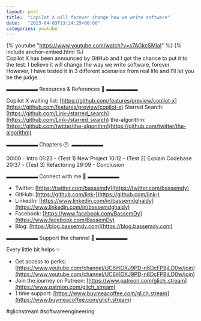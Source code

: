 ```yaml
---
layout: post
title:  "Copilot X will forever change how we write software"
date:   "2023-04-03T13:24:29+00:00"
categories: youtube
---
```

{% youtube  "https://www.youtube.com/watch?v=s7AGkcSMiaI" %}
{% include anchor-embed.html %}
<br />
Copilot X has been announced by GitHub and I got the chance to put it to the test. I believe it will change the way we write software, forever. However, I have tested it in 3 different scenarios from real life and I'll let you be the judge.

▬▬▬▬▬▬ Resources &amp; References 📕 ▬▬▬▬▬▬

Copilot X waiting list: [https://github.com/features/preview/copilot-x](https://github.com/features/preview/copilot-x)
Starred Search: [https://github.com/Link-/starred_search](https://github.com/Link-/starred_search)
the-algorithm: [https://github.com/twitter/the-algorithm](https://github.com/twitter/the-algorithm)

▬▬▬▬▬▬ Chapters 🕐  ▬▬▬▬▬▬

00:00 - Intro 
01:23 - (Test 1) New Project 
10:12 - (Test 2) Explain Codebase 
20:37 - (Test 3) Refactoring 
29:09 - Conclusion 

▬▬▬▬▬▬ Connect with me 👋 ▬▬▬▬▬▬

- Twitter: [https://twitter.com/bassemdy](https://twitter.com/bassemdy)
- GitHub: [https://github.com/link-](https://github.com/link-)
- LinkedIn: [https://www.linkedin.com/in/bassemdghaidy](https://www.linkedin.com/in/bassemdghaidy)
- Facebook: [https://www.facebook.com/BassemDy](https://www.facebook.com/BassemDy)
- Blog: [https://blog.bassemdy.com](https://blog.bassemdy.com)

▬▬▬▬▬▬ Support the channel 💜 ▬▬▬▬▬▬

Every little bit helps ✨
- Get access to perks: [https://www.youtube.com/channel/UC6iKOXJ9PD-n8DcFPBjLD0w/join](https://www.youtube.com/channel/UC6iKOXJ9PD-n8DcFPBjLD0w/join)
- Join the journey on Patreon: [https://www.patreon.com/glich_stream](https://www.patreon.com/glich_stream)
- 1 time support: [https://www.buymeacoffee.com/glich.stream](https://www.buymeacoffee.com/glich.stream)

#glichstream #softwareengineering
